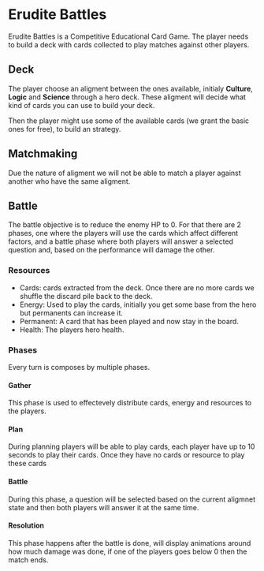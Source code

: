 # Erudite Battles

Erudite Battles is a Competitive Educational Card Game.  The player needs to build a deck with cards collected to play matches against other players.

## Deck

The player choose an aligment between the ones available, initialy **Culture**, **Logic** and **Science** through a hero deck. These aligment will decide what kind of cards you can use to build your deck.

Then the player might use some of the available cards (we grant the basic ones for free), to build an strategy.

## Matchmaking

Due the nature of aligment we will not be able to match a player against another who have the same aligment.

## Battle

The battle objective is to reduce the enemy HP to 0. For that there are 2 phases, one where the players will use the cards which affect different factors, and a battle phase where both players will answer a selected question and, based on the performance will damage the other.

### Resources

 - Cards: cards extracted from the deck. Once there are no more cards we shuffle the discard pile back to the deck.
 - Energy: Used to play the cards, initially you get some base from the hero but permanents can increase it.
 - Permanent: A card that has been played and now stay in the board.
 - Health: The players hero health.

### Phases

Every turn is composes by multiple phases.

#### Gather

This phase is used to effectevely distribute cards, energy and resources to the players.

#### Plan

During planning players will be able to play cards, each player have up to 10 seconds to play their cards. Once they have no cards or resource to play these cards

#### Battle

During this phase, a question will be selected based on the current aligmnet state and then both players will answer it at the same time.

#### Resolution

This phase happens after the battle is done, will display animations around how much damage was done, if one of the players goes below 0 then the match ends. 
